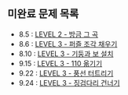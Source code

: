 ## 미완료 문제 목록

- 8.5 : [LEVEL 2 - 방금 그 곡](https://school.programmers.co.kr/learn/courses/30/lessons/17683)
- 8.6 : [LEVEL 3 - 퍼즐 조각 채우기](https://school.programmers.co.kr/learn/courses/30/lessons/84021)
- 8.10 : [LEVEL 3 - 기둥과 보 설치](https://school.programmers.co.kr/learn/courses/30/lessons/60061)
- 9.15 : [LEVEL 3 - 110 옮기기](https://school.programmers.co.kr/learn/courses/30/lessons/77886)
- 9.22 : [LEVEL 3 - 풍선 터트리기](https://school.programmers.co.kr/learn/courses/30/lessons/68646)
- 9.24 : [LEVEL 3 - 징검다리 건너기](https://school.programmers.co.kr/learn/courses/30/lessons/64062)
